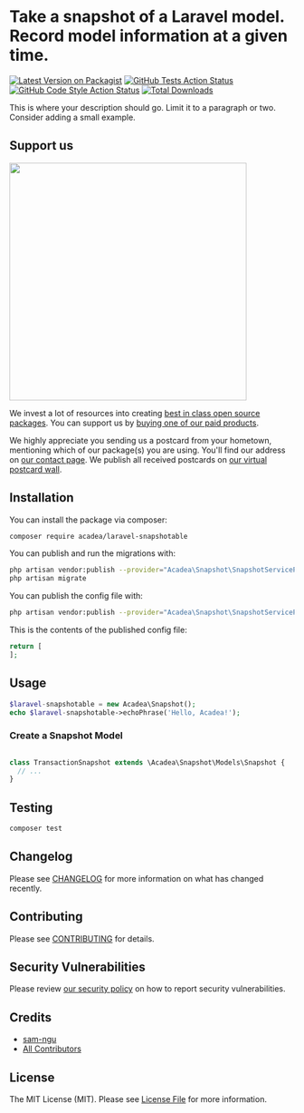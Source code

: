 # Take a snapshot of a Laravel model. Record model information at a given time.

[![Latest Version on Packagist](https://img.shields.io/packagist/v/acadea/laravel-snapshotable.svg?style=flat-square)](https://packagist.org/packages/acadea/laravel-snapshotable)
[![GitHub Tests Action Status](https://img.shields.io/github/workflow/status/acadea/laravel-snapshotable/run-tests?label=tests)](https://github.com/acadea/laravel-snapshotable/actions?query=workflow%3ATests+branch%3Amaster)
[![GitHub Code Style Action Status](https://img.shields.io/github/workflow/status/acadea/laravel-snapshotable/Check%20&%20fix%20styling?label=code%20style)](https://github.com/acadea/laravel-snapshotable/actions?query=workflow%3A"Check+%26+fix+styling"+branch%3Amaster)
[![Total Downloads](https://img.shields.io/packagist/dt/acadea/laravel-snapshotable.svg?style=flat-square)](https://packagist.org/packages/acadea/laravel-snapshotable)


This is where your description should go. Limit it to a paragraph or two. Consider adding a small example.

## Support us

[<img src="https://github-ads.s3.eu-central-1.amazonaws.com/package-laravel-snapshotable-laravel.jpg?t=1" width="419px" />](https://spatie.be/github-ad-click/package-laravel-snapshotable-laravel)

We invest a lot of resources into creating [best in class open source packages](https://spatie.be/open-source). You can support us by [buying one of our paid products](https://spatie.be/open-source/support-us).

We highly appreciate you sending us a postcard from your hometown, mentioning which of our package(s) you are using. You'll find our address on [our contact page](https://spatie.be/about-us). We publish all received postcards on [our virtual postcard wall](https://spatie.be/open-source/postcards).

## Installation

You can install the package via composer:

```bash
composer require acadea/laravel-snapshotable
```

You can publish and run the migrations with:

```bash
php artisan vendor:publish --provider="Acadea\Snapshot\SnapshotServiceProvider" --tag="laravel-snapshotable-migrations"
php artisan migrate
```

You can publish the config file with:
```bash
php artisan vendor:publish --provider="Acadea\Snapshot\SnapshotServiceProvider" --tag="laravel-snapshotable-config"
```

This is the contents of the published config file:

```php
return [
];
```

## Usage

```php
$laravel-snapshotable = new Acadea\Snapshot();
echo $laravel-snapshotable->echoPhrase('Hello, Acadea!');
```

### Create a Snapshot Model

```php

class TransactionSnapshot extends \Acadea\Snapshot\Models\Snapshot {
  // ...
}

```


## Testing

```bash
composer test
```

## Changelog

Please see [CHANGELOG](CHANGELOG.md) for more information on what has changed recently.

## Contributing

Please see [CONTRIBUTING](.github/CONTRIBUTING.md) for details.

## Security Vulnerabilities

Please review [our security policy](../../security/policy) on how to report security vulnerabilities.

## Credits

- [sam-ngu](https://github.com/sam-ngu)
- [All Contributors](../../contributors)

## License

The MIT License (MIT). Please see [License File](LICENSE.md) for more information.
